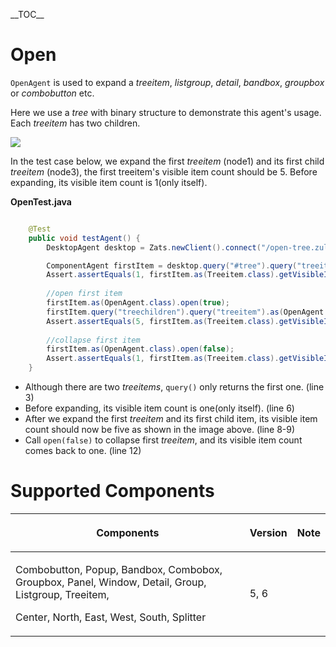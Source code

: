 

\_\_TOC\_\_

# Open

`OpenAgent` is used to expand a *treeitem*, *listgroup*, *detail*,
*bandbox*, *groupbox* or *combobutton* etc.

Here we use a *tree* with binary structure to demonstrate this agent's
usage. Each *treeitem* has two children.

![](Smalltalk-mimic-open.png)

In the test case below, we expand the first *treeitem* (node1) and its
first child *treeitem* (node3), the first treeitem's visible item count
should be 5. Before expanding, its visible item count is 1(only itself).

**OpenTest.java**

``` java

    @Test
    public void testAgent() {
        DesktopAgent desktop = Zats.newClient().connect("/open-tree.zul");

        ComponentAgent firstItem = desktop.query("#tree").query("treeitem");
        Assert.assertEquals(1, firstItem.as(Treeitem.class).getVisibleItemCount());
        
        //open first item
        firstItem.as(OpenAgent.class).open(true);
        firstItem.query("treechildren").query("treeitem").as(OpenAgent.class).open(true);
        Assert.assertEquals(5, firstItem.as(Treeitem.class).getVisibleItemCount());
        
        //collapse first item
        firstItem.as(OpenAgent.class).open(false);
        Assert.assertEquals(1, firstItem.as(Treeitem.class).getVisibleItemCount());
    }
```

- Although there are two *treeitems*, `query()` only returns the first
  one. (line 3)
- Before expanding, its visible item count is one(only itself). (line 6)
- After we expand the first *treeitem* and its first child item, its
  visible item count should now be five as shown in the image above.
  (line 8-9)
- Call `open(false)` to collapse first *treeitem*, and its visible item
  count comes back to one. (line 12)

# Supported Components

<table>
<thead>
<tr class="header">
<th><center>
<p>Components</p>
</center></th>
<th><center>
<p>Version</p>
</center></th>
<th><center>
<p>Note</p>
</center></th>
</tr>
</thead>
<tbody>
<tr class="odd">
<td><p>Combobutton, Popup, Bandbox, Combobox, Groupbox, Panel, Window,
Detail, Group, Listgroup, Treeitem,</p>
<p>Center, North, East, West, South, Splitter</p></td>
<td><p>5, 6</p></td>
<td></td>
</tr>
</tbody>
</table>

 
